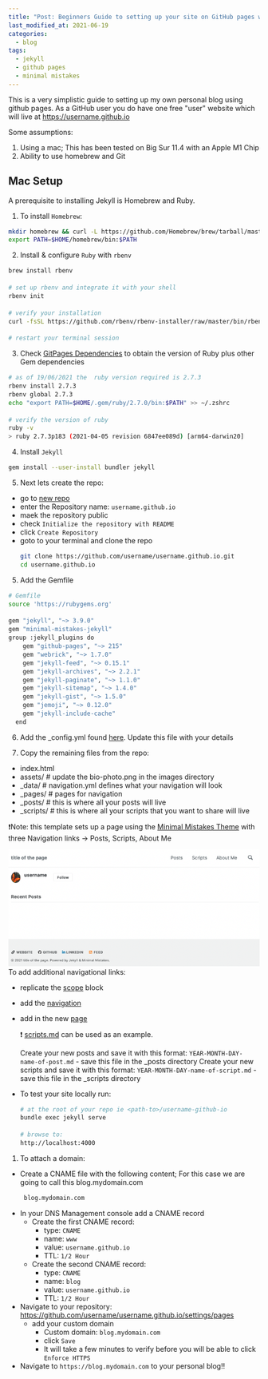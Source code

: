 ```yaml
---
title: "Post: Beginners Guide to setting up your site on GitHub pages with Jekyll"
last_modified_at: 2021-06-19
categories:
  - blog
tags:
  - jekyll
  - github pages
  - minimal mistakes
---
```


This is a very simplistic guide to setting up my own personal blog using github pages.  As a GitHub user you do have one free "user" website which will live at https://username.github.io

Some assumptions:

1. Using a mac; This has been tested on Big Sur 11.4 with an Apple M1 Chip
2. Ability to use homebrew and Git

## Mac Setup

A prerequisite to installing Jekyll is Homebrew and Ruby. 

1. To install `Homebrew`:

```bash
mkdir homebrew && curl -L https://github.com/Homebrew/brew/tarball/master | tar xz --strip 1 -C homebrew
export PATH=$HOME/homebrew/bin:$PATH

```
2. Install & configure `Ruby` with `rbenv` 

```bash
brew install rbenv

# set up rbenv and integrate it with your shell
rbenv init

# verify your installation
curl -fsSL https://github.com/rbenv/rbenv-installer/raw/master/bin/rbenv-doctor | bash

# restart your terminal session
```
3. Check [GitPages Dependencies](https://pages.github.com/versions/) to obtain the version of Ruby plus other Gem dependencies
   
```bash
# as of 19/06/2021 the  ruby version required is 2.7.3
rbenv install 2.7.3
rbenv global 2.7.3
echo "export PATH=$HOME/.gem/ruby/2.7.0/bin:$PATH" >> ~/.zshrc

# verify the version of ruby
ruby -v
> ruby 2.7.3p183 (2021-04-05 revision 6847ee089d) [arm64-darwin20]
```

4. Install `Jekyll`
  
```bash
gem install --user-install bundler jekyll
```
5. Next lets create the repo:
*    go to [new repo](github.com/new) 
*    enter the Repository name: `username.github.io`
*    maek the repository public
*    check `Initialize the repository with README`
*    click `Create Repository`
*    goto to your terminal and clone the repo
     ```bash
     git clone https://github.com/username/username.github.io.git
     cd username.github.io
     ```
5. Add the Gemfile 
  
```bash
# Gemfile
source 'https://rubygems.org'

gem "jekyll", "~> 3.9.0"
gem "minimal-mistakes-jekyll"
group :jekyll_plugins do
    gem "github-pages", "~> 215"
    gem "webrick", "~> 1.7.0"
    gem "jekyll-feed", "~> 0.15.1"
    gem "jekyll-archives", "~> 2.2.1"
    gem "jekyll-paginate", "~> 1.1.0"
    gem "jekyll-sitemap", "~> 1.4.0"
    gem "jekyll-gist", "~> 1.5.0"
    gem "jemoji", "~> 0.12.0"
    gem "jekyll-include-cache"
  end
```

6. Add the _config.yml found [here](https://github.com/celtan/jekyll-template/blob/main/_config.yml).  Update this file with your details

6. Copy the remaining files from the repo:
- index.html
- assets/      # update the bio-photo.png in the images directory
- _data/       # navigation.yml defines what your navigation will look 
- _pages/      # pages for navigation
- _posts/      # this is where all your posts will live
- _scripts/    # this is where all your scripts that you want to share will live

:exclamation:Note: this template sets up a page using the [Minimal Mistakes Theme](https://mmistakes.github.io/minimal-mistakes/) with three Navigation links -> Posts, Scripts, About Me

![default-jekyll-page](/assets/images/default-jekyll-page.png)
To add additional navigational links:
- replicate the [scope](https://github.com/celtan/jekyll-template/blob/main/_config.yml#L82-L87) block
- add the [navigation](https://github.com/celtan/jekyll-template/blob/main/_data/navigation.yml#L6-L7)
- add in the new [page](https://github.com/celtan/jekyll-template/tree/main/_pages) 

     :exclamation: [scripts.md](https://github.com/celtan/jekyll-template/blob/main/_pages/scripts-archive.md) can be used as an example.

  Create your new posts and save it with this format:
  `YEAR-MONTH-DAY-name-of-post.md` - save this file in the _posts directory
  Create your new scripts and save it with this format:
  `YEAR-MONTH-DAY-name-of-script.md` - save this file in the _scripts directory
- To test your site locally run:
  ```bash
  # at the root of your repo ie <path-to>/username-github-io
  bundle exec jekyll serve

  # browse to:
  http://localhost:4000
  
  ```

1. To attach a domain:
- Create a CNAME file with the following content;  For this case we are going to call this blog.mydomain.com
  ```bash
   blog.mydomain.com
  ```
- In your DNS Management console add a CNAME record
  - Create the first CNAME record:
    - type: `CNAME`
    - name: `www`
    - value: `username.github.io`
    - TTL: `1/2 Hour`
  - Create the second CNAME record:
    - type: `CNAME`
    - name: `blog`
    - value: `username.github.io`
    - TTL: `1/2 Hour`
- Navigate to your repository: https://github.com/username/username.github.io/settings/pages
  - add your custom domain
    - Custom domain: `blog.mydomain.com` 
    - click `Save`
    - It will take a few minutes to verify before you will be able to click `Enforce HTTPS`
- Navigate to `https://blog.mydomain.com` to your personal blog!!




